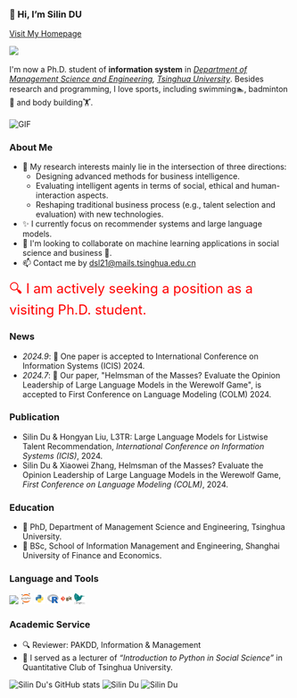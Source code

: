 ### 👋 Hi, I’m Silin DU </font>

[Visit My Homepage](https://doslim.github.io)

<div align="left">
  <img src="https://visitor-badge.laobi.icu/badge?page_id=Doslim.Doslim"  />
</div>

I'm now a Ph.D. student of **information system** in *[Department of Management Science and Engineering](https://www.sem.tsinghua.edu.cn/mse/), [Tsinghua University](https://www.tsinghua.edu.cn/)*. Besides research and programming, I love sports, including swimming🏊, badminton🏸️ and body building🏋️. 

 <img align="center" alt="GIF" src="https://media0.giphy.com/media/qgQUggAC3Pfv687qPC/giphy.gif?cid=ecf05e47pcnf60xwxirs8y1bhtcqkqilodjw2coxx1y5i1n2&rid=giphy.gif&ct=g" />
 
### About Me
- 👀 My research interests mainly lie in the intersection of three directions:
  - Designing advanced methods for business intelligence.
  - Evaluating intelligent agents in terms of social, ethical and human-interaction aspects.
  - Reshaping traditional business process (e.g., talent selection and evaluation) with new technologies.
- ✨ I currently focus on recommender systems and large language models.
- 🙌 I'm looking to collaborate on machine learning applications in social science and business 🤝.
- 📫 Contact me by dsl21@mails.tsinghua.edu.cn

<font size="5" color="red"> 🔍 I am actively seeking a position as a visiting Ph.D. student. </font>

### News
<div class="scrollable">
  <ul>
  <li> <i>2024.9</i>: 🎲 One paper is accepted to International Conference on Information Systems (ICIS) 2024. </li>
  <li> <i>2024.7</i>: 🎲 Our paper, "Helmsman of the Masses? Evaluate the Opinion Leadership of Large Language Models in the Werewolf Game", is accepted to First Conference on Language Modeling (COLM) 2024. </li>
  </ul>
</div>

### Publication
- Silin Du & Hongyan Liu, L3TR: Large Language Models for Listwise Talent Recommendation,  *International Conference on Information Systems (ICIS)*, 2024. 
- Silin Du & Xiaowei Zhang, Helmsman of the Masses? Evaluate the Opinion Leadership of Large Language Models in the Werewolf Game, *First Conference on Language Modeling (COLM)*, 2024. 

### Education
- 🏫 PhD, Department of Management Science and Engineering, Tsinghua University.
- 🏫 BSc, School of Information Management and Engineering, Shanghai University of Finance and Economics.

### Language and Tools

<code><img height="20" src="https://pytorch.org/assets/images/logo-icon.svg"></code>
<code><img height="20" src="https://raw.githubusercontent.com/github/explore/80688e429a7d4ef2fca1e82350fe8e3517d3494d/topics/jupyter-notebook/jupyter-notebook.png"></code>
<code><img height="20" src="https://raw.githubusercontent.com/github/explore/80688e429a7d4ef2fca1e82350fe8e3517d3494d/topics/python/python.png"></code>
<code><img height="20" src="https://raw.githubusercontent.com/github/explore/80688e429a7d4ef2fca1e82350fe8e3517d3494d/topics/r/r.png"></code>
<code><img height="20" src="https://raw.githubusercontent.com/github/explore/80688e429a7d4ef2fca1e82350fe8e3517d3494d/topics/git/git.png"></code>
<code><img height="20" src="https://raw.githubusercontent.com/github/explore/80688e429a7d4ef2fca1e82350fe8e3517d3494d/topics/latex/latex.png"></code>


### Academic Service
- 🔍 Reviewer: PAKDD, Information & Management
- 📖 I served as a lecturer of *“Introduction to Python in Social Science”* in Quantitative Club of Tsinghua University.
<!-- - 📖 I write notes about basic knowledge in deep learning (in Chinese): [Fundamentals and Applications of Deep Learning](https://github.com/doslim/Fundamentals-and-Applications-of-Deep-Learning) -->
<!--- - 👨‍🏫 TA for undergraduate courses: Java Programming and Fundamentals of Business Computing and Intelligent Analytics --->

![Silin Du's GitHub stats](https://github-readme-stats.vercel.app/api?username=doslim&theme=monokai&show_icons=true&count_private=true&include_all_commits=true) ![Silin Du](https://github-readme-stats.vercel.app/api/top-langs/?username=doslim&hide=html&layout=compact&theme=monokai)
![Silin Du](https://github-profile-summary-cards.vercel.app/api/cards/profile-details?username=doslim&theme=monokai&count_private=true&include_all_commits=true)

<!---
doslim/doslim is a ✨ special ✨ repository because its `README.md` (this file) appears on your GitHub profile.
You can click the Preview link to take a look at your changes.
--->
